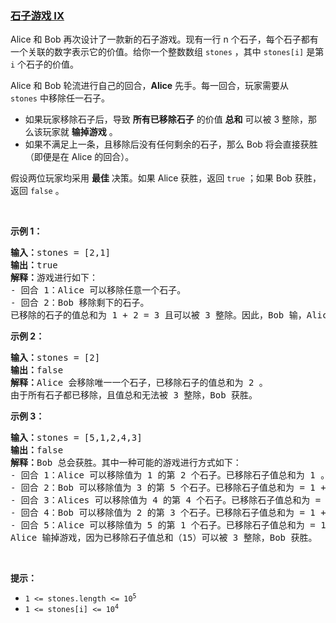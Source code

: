 ### [石子游戏 IX](https://leetcode-cn.com/problems/stone-game-ix)

<p>Alice 和 Bob 再次设计了一款新的石子游戏。现有一行 n 个石子，每个石子都有一个关联的数字表示它的价值。给你一个整数数组 <code>stones</code> ，其中 <code>stones[i]</code> 是第 <code>i</code> 个石子的价值。</p>

<p>Alice 和 Bob 轮流进行自己的回合，<strong>Alice</strong> 先手。每一回合，玩家需要从 <code>stones</code>&nbsp;中移除任一石子。</p>

<ul>
	<li>如果玩家移除石子后，导致 <strong>所有已移除石子</strong> 的价值&nbsp;<strong>总和</strong> 可以被 3 整除，那么该玩家就 <strong>输掉游戏</strong> 。</li>
	<li>如果不满足上一条，且移除后没有任何剩余的石子，那么 Bob 将会直接获胜（即便是在 Alice 的回合）。</li>
</ul>

<p>假设两位玩家均采用&nbsp;<strong>最佳</strong> 决策。如果 Alice 获胜，返回 <code>true</code> ；如果 Bob 获胜，返回 <code>false</code> 。</p>

<p>&nbsp;</p>

<p><strong>示例 1：</strong></p>

<pre>
<strong>输入：</strong>stones = [2,1]
<strong>输出：</strong>true
<strong>解释：</strong>游戏进行如下：
- 回合 1：Alice 可以移除任意一个石子。
- 回合 2：Bob 移除剩下的石子。 
已移除的石子的值总和为 1 + 2 = 3 且可以被 3 整除。因此，Bob 输，Alice 获胜。
</pre>

<p><strong>示例 2：</strong></p>

<pre>
<strong>输入：</strong>stones = [2]
<strong>输出：</strong>false
<strong>解释：</strong>Alice 会移除唯一一个石子，已移除石子的值总和为 2 。 
由于所有石子都已移除，且值总和无法被 3 整除，Bob 获胜。
</pre>

<p><strong>示例 3：</strong></p>

<pre>
<strong>输入：</strong>stones = [5,1,2,4,3]
<strong>输出：</strong>false
<strong>解释：</strong>Bob 总会获胜。其中一种可能的游戏进行方式如下：
- 回合 1：Alice 可以移除值为 1 的第 2 个石子。已移除石子值总和为 1 。
- 回合 2：Bob 可以移除值为 3 的第 5 个石子。已移除石子值总和为 = 1 + 3 = 4 。
- 回合 3：Alices 可以移除值为 4 的第 4 个石子。已移除石子值总和为 = 1 + 3 + 4 = 8 。
- 回合 4：Bob 可以移除值为 2 的第 3 个石子。已移除石子值总和为 = 1 + 3 + 4 + 2 = 10.
- 回合 5：Alice 可以移除值为 5 的第 1 个石子。已移除石子值总和为 = 1 + 3 + 4 + 2 + 5 = 15.
Alice 输掉游戏，因为已移除石子值总和（15）可以被 3 整除，Bob 获胜。
</pre>

<p>&nbsp;</p>

<p><strong>提示：</strong></p>

<ul>
	<li><code>1 &lt;= stones.length &lt;= 10<sup>5</sup></code></li>
	<li><code>1 &lt;= stones[i] &lt;= 10<sup>4</sup></code></li>
</ul>
